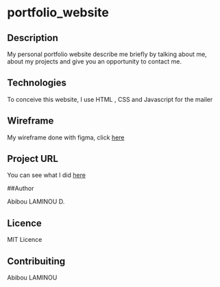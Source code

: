 # portfolio_website
## Description

My personal portfolio website describe me briefly by talking about me,
about my projects and give you an opportunity to contact me.

## Technologies

To conceive this website, I use HTML , CSS and Javascript for the mailer

## Wireframe
My wireframe done with figma, click [here](https://www.figma.com/file/ZMJtrozUT3K2YVMFVGnibT/Wireframing-in-Figma?node-id=0%3A1)


## Project URL

You can see what I did  [here](abibou-l.surge.sh)

##Author

Abibou LAMINOU D.

## Licence

MIT Licence

## Contribuiting

Abibou LAMINOU
